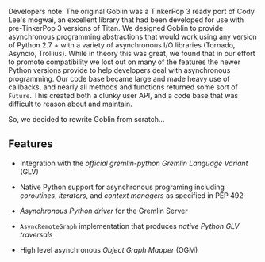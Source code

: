 Developers note:
The original Goblin was a TinkerPop 3 ready port of Cody Lee's mogwai, an excellent library that had been developed for use with pre-TinkerPop 3 versions of Titan. We designed Goblin to provide asynchronous programming abstractions that would work using any version of Python 2.7 + with a variety of asynchronous I/O libraries (Tornado, Asyncio, Trollius). While in theory this was great, we found that in our effort to promote compatibility we lost out on many of the features the newer Python versions provide to help developers deal with asynchronous programming. Our code base became large and made heavy use of callbacks, and nearly all methods and functions returned some sort of `Future`. This created both a clunky user API, and a code base that was difficult to reason about and maintain.

So, we decided to rewrite Goblin from scratch...

## Features

- Integration with the *official gremlin-python Gremlin Language Variant* (GLV)

- Native Python support for asynchronous programing including *coroutines*,
  *iterators*, and *context managers* as specified in PEP 492

- *Asynchronous Python driver* for the Gremlin Server

- `AsyncRemoteGraph` implementation that produces *native Python GLV traversals*

- High level asynchronous *Object Graph Mapper* (OGM)
